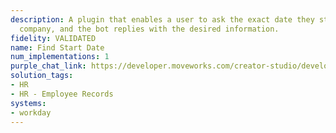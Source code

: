 ```yaml
---
description: A plugin that enables a user to ask the exact date they started at a
  company, and the bot replies with the desired information.
fidelity: VALIDATED
name: Find Start Date
num_implementations: 1
purple_chat_link: https://developer.moveworks.com/creator-studio/developer-tools/purple-chat-builder/?workspace=%7B%22title%22%3A%22My+Workspace%22%2C%22botSettings%22%3A%7B%7D%2C%22mocks%22%3A%5B%7B%22id%22%3A6991%2C%22title%22%3A%22Mock+1%22%2C%22transcript%22%3A%7B%22settings%22%3A%7B%22colorStyle%22%3A%22LIGHT%22%2C%22startTime%22%3A%2211%3A43+AM%22%2C%22defaultPerson%22%3A%22GWEN%22%2C%22editable%22%3Atrue%7D%2C%22messages%22%3A%5B%7B%22from%22%3A%22USER%22%2C%22text%22%3A%22Can+you+tell+me+what+date+I+started+at+the+company%3F%22%7D%2C%7B%22from%22%3A%22ANNOTATION%22%2C%22text%22%3A%22%3Cp%3E%E2%9C%85+Working+on+%3Cb%3EDate+Started+At+The+Company%3C%2Fb%3E%3Cbr%3E%E2%8F%B3+Calling+Plugin+%3Cb%3EFind+Start+Date%3C%2Fb%3E%3C%2Fp%3E%22%7D%2C%7B%22from%22%3A%22BOT%22%2C%22text%22%3A%22Your+start+date+with+the+company+was+%3Cb%3EJuly+15th%2C+2019%3C%2Fb%3E.+%F0%9F%91%8D+Is+there+anything+else+you%27d+like+to+know%3F%22%7D%5D%7D%7D%5D%7D
solution_tags:
- HR
- HR - Employee Records
systems:
- workday
---
```


